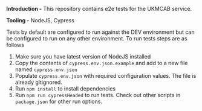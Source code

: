 **Introduction -** This repository contains e2e tests for the UKMCAB service.

**Tooling -** NodeJS, Cypress

Tests by default are configured to run against the DEV environment but can be configured to run on any other environment. To run tests steps are as follows

1. Make sure you have latest version of NodeJS installed
2. Copy the contents of `cypress.env.json.example` and add to a new file named `cypress.env.json`
3. Populate `cypress.env.json` with required configuration values. The file is already gitignored.
4. Run `npm install` to install dependencies
5. Run `npm run cypressHeaded` to run tests. Check out other scripts in `package.json` for other run options.